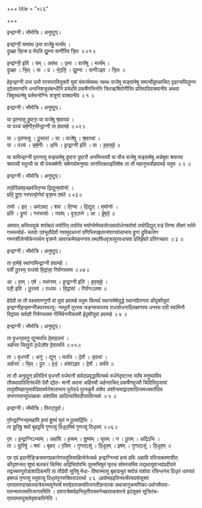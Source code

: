 +++
title = "०८६"

+++


इन्द्राग्नी। भौमोत्रिः। अनुष्टुप्।

इन्द्रा॑ग्नी॒ यमव॑थ उ॒भा वाजे॑षु॒ मर्त्य॑म् ।  
दृ॒ळ्हा चि॒त्स प्र भे॑दति द्यु॒म्ना वाणी॑रिव त्रि॒तः ॥ ०१॥

इन्द्रा॑ग्नी॒ इति॑ । यम् । अव॑थः । उ॒भा । वाजे॑षु । मर्त्य॑म् ।  
दृ॒ळ्हा । चि॒त् । सः । प्र । भे॒द॒ति॒ । द्यु॒म्ना । वाणीः॑ऽइव । त्रि॒तः ॥

हेइन्द्राग्नी उभा उभौ परस्परावियुक्तौ युवां यंमर्त्यमवथः रक्षथः वाजेषु सङ्ग्रामेषु समर्त्योदृह्ळाचित् दृढान्यपिद्युम्ना द्योतमानानि धनानिशत्रुसंबन्धीनि प्रभेदति प्रकर्षेणभिनत्ति त्रितऋषिर्वाणीरिव प्रतिवादिवाक्यानीव अथवा त्रिषुस्थानेषु वर्तमानोग्निः शत्रूणां वाक्यानीव ॥ १ ॥

इन्द्राग्नी। भौमोत्रिः। अनुष्टुप्।

या पृत॑नासु दु॒ष्टरा॒ या वाजे॑षु श्र॒वाय्या॑ ।  
या पञ्च॑ चर्ष॒णीर॒भी॑न्द्रा॒ग्नी ता ह॑वामहे ॥ ०२॥

या । पृत॑नासु । दु॒स्तरा॑ । या । वाजे॑षु । श्र॒वाय्या॑ ।  
या । पञ्च॑ । च॒र्ष॒णीः । अ॒भि । इ॒न्द्रा॒ग्नी इति॑ । ता । ह॒वा॒म॒हे॒ ॥

या याविन्द्राग्नी पृतनासु सङ्ग्रामेषु दुष्टरा दुष्टरौ अनभिभाव्यौ या यौच वाजेषु सङ्ग्रामेषु अन्नेषुवा श्रवाय्या श्रवाय्यौ स्तुत्यौ या यौ पंचचर्षणीः चर्षणयोमनुष्याः तानभिरक्षतइतिशेषः ता तौ महानुभावौहवामहे स्तुमः ॥ २ ॥

इन्द्राग्नी। भौमोत्रिः। अनुष्टुप्।

तयो॒रिदम॑व॒च्छव॑स्ति॒ग्मा दि॒द्युन्म॒घोनोः॑ ।  
प्रति॒ द्रुणा॒ गभ॑स्त्यो॒र्गवां॑ वृत्र॒घ्न एष॑ते ॥ ०३॥

तयोः॑ । इत् । अम॑ऽवत् । शवः॑ । ति॒ग्मा । दि॒द्युत् । म॒घोनोः॑ ।  
प्रति॑ । द्रुणा॑ । गभ॑स्त्योः । गवा॑म् । वृ॒त्र॒ऽघ्ने । आ । ई॒ष॒ते॒ ॥

अमवत् अभिभावुकं शवोबलं तयोरित् तयोरेव मघोनोर्मघवतोरन्नवतोर्धनवतोर्वा तयोर्दिद्युत् वज्रं तिग्मा तीक्ष्णं वर्तते गभस्त्योर्ह- स्तयोः एवंभूतौदेवौ गवामुदकानां पणिभिरपहृतानांवागवांलाभाय द्रुणा द्रुविकारेण गमनशीलेनवैकेनरथेन वृत्रघ्ने आवरकमेघहननाय तथाविधवृत्रासुरवधायवा प्रतिईषते प्रतिगच्छतः ॥ ३ ॥

इन्द्राग्नी। भौमोत्रिः। अनुष्टुप्।

ता वा॒मेषे॒ रथा॑नामिन्द्रा॒ग्नी ह॑वामहे ।  
पती॑ तु॒रस्य॒ राध॑सो वि॒द्वांसा॒ गिर्व॑णस्तमा ॥ ०४॥

आ । वा॒म् । एषे॑ । रथा॑नाम् । इ॒न्द्रा॒ग्नी इति॑ । ह॒वा॒म॒हे॒ ।  
पती॒ इति॑ । तु॒रस्य॑ । राध॑सः । वि॒द्वांसा॑ । गिर्व॑णःऽतमा ॥

हेदेवौ ता तौ वक्ष्यमाणगुणौ वां युवां हवामहे स्तुमः किमर्थं रथानामेषेयुद्धे रथानांप्रेरणाय कीदृशौयुवां इन्द्राग्नीइन्द्रमग्नींचपरस्परयु- ग्मभूतौ तुरस्य जङ्गमरूपस्य राधसोधनादिलक्षणस्य धनस्य पती स्वामिनौ विद्वांसा सर्वज्ञौ गिर्वणस्तमा गीर्भिर्वननीयतमौ ईदृशौयुवां हवामहे ॥ ४ ॥

इन्द्राग्नी। भौमोत्रिः। अनुष्टुप्।

ता वृ॒धन्ता॒वनु॒ द्यून्मर्ता॑य दे॒वाव॒दभा॑ ।  
अर्ह॑न्ता चित्पु॒रो द॒धेंऽशे॑व दे॒वावर्व॑ते ॥ ०५॥

ता । वृ॒धन्तौ॑ । अनु॑ । द्यून् । मर्ता॑य । दे॒वौ । अ॒दभा॑ ।  
अर्ह॑न्ता । चि॒त् । पु॒रः । द॒धे॒ । अंशा॑ऽइव । दे॒वौ । अर्व॑ते ॥

ता तौ अनुद्यून् प्रतिदिनं वृधन्तौ वर्धमानौ सर्वदाप्रवृद्धावित्यर्थः वर्धनेदृष्टान्तः मर्तेव मनुष्याविव तौयथाप्रतिदिनंवर्धेते देवौ द्योत- मानौ अदभा अहिंस्यौ अर्हन्ताचित् प्रकर्षेणपूज्यौ चिदितिपूजायां तादृशौमहानुभावौदेवावर्वतेशलाभाय पुरोदधे पुरस्कुर्वे अंशेव अंशोनामाद्वादशादित्यमध्यवर्तीदेवः सभगस्याप्युपलक्षकः अंशाविव आदित्याविवदीप्तावित्यर्थः ॥ ५ ॥

इन्द्राग्नी। भौमोत्रिः। विराट्पूर्वा।

ए॒वेन्द्रा॒ग्निभ्या॒महा॑वि ह॒व्यं शू॒ष्यं॑ घृ॒तं न पू॒तमद्रि॑भिः ।  
ता सू॒रिषु॒ श्रवो॑ बृ॒हद्र॒यिं गृ॒णत्सु॑ दिधृत॒मिषं॑ गृ॒णत्सु॑ दिधृतम् ॥ ०६॥

ए॒व । इ॒न्द्रा॒ग्निऽभ्या॑म् । अहा॑वि । ह॒व्यम् । शू॒ष्य॑म् । घृ॒तम् । न । पू॒तम् । अद्रि॑ऽभिः ।  
ता । सू॒रिषु॑ । श्रवः॑ । बृ॒हत् । र॒यिम् । गृ॒णत्ऽसु॑ । दि॒धृ॒त॒म् । इष॑म् । गृ॒णत्ऽसु॑ । दि॒धृ॒त॒म् ॥

एव एवं इदानीङ्क्रियमाणप्रकारेणस्तुतिसाहित्येनेत्यर्थः इन्द्राग्निभ्यां हव्यं हविः अहावि परित्यक्तमासीत् कीदृशन्तत् शूष्यं बलकरं किमिव अद्रिभिर्ग्रावभिः पूतमभिषुतं घृतन्न सोमरसमिव तद्यथायुवाभ्यांप्रदीयते तद्वच्चरुपुरोडाशादिकमपि ता तौदेवौ सूरिषु मेधा- विष्वस्मासु बृहत्प्रभूतं श्रवोन्नं यशोवा रयिन्धनंच दिधृतं धारयतं इषमन्नं गृणत्सु स्तुवत्सु दिधृतंपुनरुक्तिरादरार्था ॥ ६ ॥प्रवोमहइतिनवर्चंपंचदशंसूक्तं एवयामरुदाख्यस्यात्रेयस्यमुनेरार्षं मरुद्देवताकमतिजगतीछन्दस्कं तथाचानुक्रमणिका-प्रवोनवैवया- मरुन्मारुतमतिजागतमिति । दशरात्रेषष्ठेहनितृतीयसवनेच्छावाकशस्त्रे इदंसूक्तं सूत्रितंच-एवयामरुदुक्तोवृषाकपिनेति ।